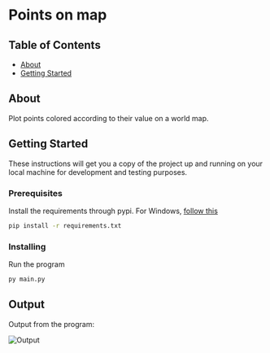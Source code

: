# Points on map

## Table of Contents

- [About](#about)
- [Getting Started](#getting_started)

## About <a name="about"></a>

Plot points colored according to their value on a world map.

## Getting Started <a name="getting_started"></a>

These instructions will get you a copy of the project up and running on your local machine for development and testing purposes.

### Prerequisites

Install the requirements through pypi. For Windows, [follow this](https://stackoverflow.com/a/58943939/12815996)

```sh
pip install -r requirements.txt
```

### Installing

Run the program

```sh
py main.py
```


## Output <a name="output"></a>

Output from the program:

![Output](https://github.com/takos22/points-on-mep/blob/master/points.png?raw=true)
